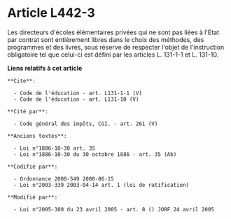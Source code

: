 # Article L442-3

Les directeurs d'écoles élémentaires privées qui ne sont pas liées à l'Etat par contrat sont entièrement libres dans le choix
des méthodes, des programmes et des livres, sous réserve de respecter l'objet de l'instruction obligatoire tel que celui-ci
est défini par les articles L. 131-1-1 et L. 131-10.

**Liens relatifs à cet article**

	**Cite**:

	  - Code de l'éducation - art. L131-1-1 (V)
	  - Code de l'éducation - art. L131-10 (V)

	**Cité par**:

	  - Code général des impôts, CGI. - art. 261 (V)

	**Anciens textes**:

	  - Loi n°1886-10-30 art. 35
	  - Loi n°1886-10-30 du 30 octobre 1886 - art. 35 (Ab)

	**Codifié par**:

	  - Ordonnance 2000-549 2000-06-15
	  - Loi n°2003-339 2003-04-14 art. 1 (loi de ratification)

	**Modifié par**:

	  - Loi n°2005-380 du 23 avril 2005 - art. 8 () JORF 24 avril 2005
